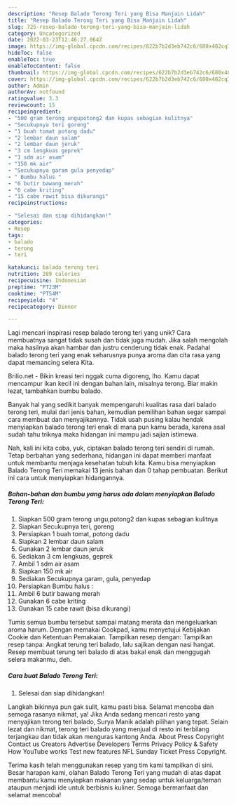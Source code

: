```yaml
---
description: "Resep Balado Terong Teri yang Bisa Manjain Lidah"
title: "Resep Balado Terong Teri yang Bisa Manjain Lidah"
slug: 725-resep-balado-terong-teri-yang-bisa-manjain-lidah
category: Uncategorized
date: 2022-03-23T12:46:27.064Z
image: https://img-global.cpcdn.com/recipes/622b7b2d3eb742c6/680x482cq70/balado-terong-teri-foto-resep-utama.jpg
hideToc: false
enableToc: true
enableTocContent: false
thumbnail: https://img-global.cpcdn.com/recipes/622b7b2d3eb742c6/680x482cq70/balado-terong-teri-foto-resep-utama.jpg
cover: https://img-global.cpcdn.com/recipes/622b7b2d3eb742c6/680x482cq70/balado-terong-teri-foto-resep-utama.jpg
author: Admin
authorAv: notfound
ratingvalue: 3.3
reviewcount: 15
recipeingredient:
- "500 gram terong ungupotong2 dan kupas sebagian kulitnya"
- "Secukupnya teri goreng"
- "1 buah tomat potong dadu"
- "2 lembar daun salam"
- "2 lembar daun jeruk"
- "3 cm lengkuas geprek"
- "1 sdm air asam"
- "150 mk air"
- "Secukupnya garam gula penyedap"
- " Bumbu halus "
- "6 butir bawang merah"
- "6 cabe kriting"
- "15 cabe rawit bisa dikurangi"
recipeinstructions:

- "Selesai dan siap dihidangkan!"
categories:
- Resep
tags:
- balado
- terong
- teri

katakunci: balado terong teri 
nutrition: 289 calories
recipecuisine: Indonesian
preptime: "PT23M"
cooktime: "PT54M"
recipeyield: "4"
recipecategory: Dinner

---
```





Lagi mencari inspirasi resep balado terong teri yang unik? Cara membuatnya sangat tidak susah dan tidak juga mudah. Jika salah mengolah maka hasilnya akan hambar dan justru cenderung tidak enak. Padahal balado terong teri yang enak seharusnya punya aroma dan cita rasa yang dapat memancing selera Kita.





Brilio.net - Bikin kreasi teri nggak cuma digoreng, lho. Kamu dapat mencampur ikan kecil ini dengan bahan lain, misalnya terong. Biar makin lezat, tambahkan bumbu balado.

Banyak hal yang sedikit banyak mempengaruhi kualitas rasa dari balado terong teri, mulai dari jenis bahan, kemudian pemilihan bahan segar sampai cara membuat dan menyajikannya. Tidak usah pusing kalau hendak menyiapkan balado terong teri enak di mana pun kamu berada, karena asal sudah tahu triknya maka hidangan ini mampu jadi sajian istimewa.






Nah, kali ini kita coba, yuk, ciptakan balado terong teri sendiri di rumah. Tetap berbahan yang sederhana, hidangan ini dapat memberi manfaat untuk membantu menjaga kesehatan tubuh kita. Kamu bisa menyiapkan Balado Terong Teri memakai 13 jenis bahan dan 0 tahap pembuatan. Berikut ini cara untuk menyiapkan hidangannya.

<!--inarticleads1-->

##### Bahan-bahan dan bumbu yang harus ada dalam menyiapkan Balado Terong Teri:

1. Siapkan 500 gram terong ungu,potong2 dan kupas sebagian kulitnya
1. Siapkan Secukupnya teri, goreng
1. Persiapkan 1 buah tomat, potong dadu
1. Siapkan 2 lembar daun salam
1. Gunakan 2 lembar daun jeruk
1. Sediakan 3 cm lengkuas, geprek
1. Ambil 1 sdm air asam
1. Siapkan 150 mk air
1. Sediakan Secukupnya garam, gula, penyedap
1. Persiapkan  Bumbu halus :
1. Ambil 6 butir bawang merah
1. Gunakan 6 cabe kriting
1. Gunakan 15 cabe rawit (bisa dikurangi)


Tumis semua bumbu tersebut sampai matang merata dan mengeluarkan aroma harum. Dengan memakai Cookpad, kamu menyetujui Kebijakan Cookie dan Ketentuan Pemakaian. Tampilkan resep dengan: Tampilkan resep tanpa: Angkat terung teri balado, lalu sajikan dengan nasi hangat. Resep membuat terung teri balado di atas bakal enak dan menggugah selera makanmu, deh. 

<!--inarticleads2-->

##### Cara buat Balado Terong Teri:


1. Selesai dan siap dihidangkan!

Langkah bikinnya pun gak sulit, kamu pasti bisa. Selamat mencoba dan semoga rasanya nikmat, ya! Jika Anda sedang mencari resto yang menyajikan terong teri balado, Surya Manik adalah pilihan yang tepat. Selain lezat dan nikmat, terong teri balado yang menjual di resto ini terbilang terjangkau dan tidak akan menguras kantong Anda. About Press Copyright Contact us Creators Advertise Developers Terms Privacy Policy &amp; Safety How YouTube works Test new features NFL Sunday Ticket Press Copyright. 

Terima kasih telah menggunakan resep yang tim kami tampilkan di sini. Besar harapan kami, olahan Balado Terong Teri yang mudah di atas dapat membantu kamu menyiapkan makanan yang sedap untuk keluarga/teman ataupun menjadi ide untuk berbisnis kuliner. Semoga bermanfaat dan selamat mencoba!
